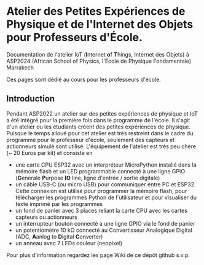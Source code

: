 # Atelier des Petites Expériences de Physique et de l'Internet des Objets pour Professeurs d'École.
Documentation de l'atelier IoT (**I**nternet **o**f **T**hings, Internet des Objets) à ASP2024 (African School of Physics, l'École de Physique Fondamentale) Marrakech

Ces pages sont dédié au cours pour les professeurs d'école.

## Introduction
Pendant ASP2022 un atelier sur des petites expériences de physique et IoT a été intégré pour la première fois dans le programme de l'école. Il s'agit d'un atelier ou les étudiants créent des petites expériences de physique. Puisque le temps alloué pour cet atelier est très restreint dans le cadre du programme pour le professeur d'école, seulement des capteurs et actionneurs simulé sont utilisé.
L'équipement de l'atelier est très peu chère (~ 20 Euros par kit) et consiste en
* une carte CPU ESP32 avec un interpréteur MicroPython installé dans la mémoire flash et un LED programmable connecté à une ligne GPIO (**G**enerale **P**urpose **IO** line, ligne d'entrée / sortie digitale)
* un câble USB-C (ou micro USB) pour communiquer entre PC et ESP32. Cette connexion est utilisé pour programmer la mémoire flash, pour télécharger les programmes Python de l'utilisateur et pour visualiser du texte imprimé par les programmes
* un fond de panier avec 3 places reliant la carte CPU avec les cartes capteurs ou actionneurs
* un interrupteur bouton connecté a une ligne GPIO via le fond de panier
* un potentiomètre 10 k&Omega; connecté au Convertisseur Analogique Digital (ADC, **A**anlog to **D**igital **C**onverter)
* un anneau avec 7 LEDs couleur (neopixel)

Pour plus d'information regardez les page Wiki de ce dépôt github s.v.p.
